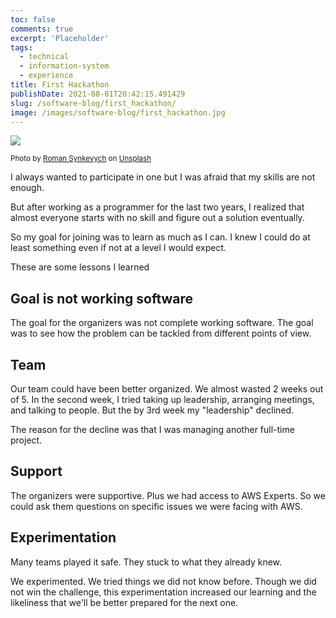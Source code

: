 ```yaml
---
toc: false
comments: true
excerpt: 'Placeholder'
tags:
  - technical
  - information-system
  - experience
title: First Hackathon
publishDate: 2021-08-01T20:42:15.491429
slug: /software-blog/first_hackathon/
image: /images/software-blog/first_hackathon.jpg
---
```


![](/images/software-blog/first_hackathon.jpg)

<sup>Photo by <a href="https://unsplash.com/@synkevych?utm_source=unsplash&amp;utm_medium=referral&amp;utm_content=creditCopyText">Roman Synkevych</a> on <a href="https://unsplash.com/s/photos/code?utm_source=unsplash&amp;utm_medium=referral&amp;utm_content=creditCopyText">Unsplash</a></sup>

I always wanted to participate in one but I was afraid that my skills are not enough.

But after working as a programmer for the last two years, I realized that almost everyone starts with no skill and figure out a solution eventually.

So my goal for joining was to learn as much as I can. I knew I could do at least something even if not at a level I would expect.

These are some lessons I learned

## Goal is not working software

The goal for the organizers was not complete working software. The goal was to see how the problem can be tackled from different points of view.

## Team

Our team could have been better organized. We almost wasted 2 weeks out of 5. In the second week, I tried taking up leadership, arranging meetings, and talking to people. But the by 3rd week my "leadership" declined.

The reason for the decline was that I was managing another full-time project.

## Support

The organizers were supportive. Plus we had access to AWS Experts. So we could ask them questions on specific issues we were facing with AWS.

## Experimentation

Many teams played it safe. They stuck to what they already knew.

We experimented. We tried things we did not know before. Though we did not win the challenge, this experimentation increased our learning and the likeliness that we'll be better prepared for the next one.
